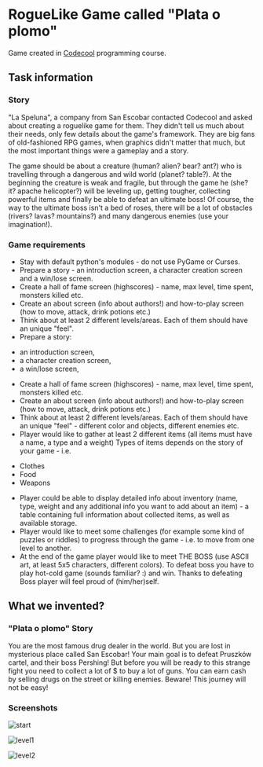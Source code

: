 # RogueLike Game called "Plata o plomo"

Game created in [Codecool](https://codecool.com/) programming course.

## Task information

### Story

"La Speluna", a company from San Escobar contacted Codecool and asked about creating a roguelike game for them. They didn't tell us much about their needs, only few details about the game's framework. They are big fans of old-fashioned RPG games, when graphics didn't matter that much, but the most important things were a gameplay and a story.

The game should be about a creature (human? alien? bear? ant?) who is travelling through a dangerous and wild world (planet? table?). At the beginning the creature is weak and fragile, but through the game he (she? it? apache helicopter?) will be leveling up, getting tougher, collecting powerful items and finally be able to defeat an ultimate boss! Of course, the way to the ultimate boss isn't a bed of roses, there will be a lot of obstacles (rivers? lavas? mountains?) and many dangerous enemies (use your imagination!). 

### Game requirements

* Stay with default python's modules - do not use PyGame or Curses.
* Prepare a story - an introduction screen, a character creation screen and a win/lose screen.
* Create a hall of fame screen (highscores) - name, max level, time spent, monsters killed etc.
* Create an about screen (info about authors!) and how-to-play screen (how to move, attack, drink potions etc.)
* Think about at least 2 different levels/areas. Each of them should have an unique "feel".
* Prepare a story:
- an introduction screen,
- a character creation screen,
- a win/lose screen,
* Create a hall of fame screen (highscores) - name, max level, time spent, monsters killed etc.
* Create an about screen (info about authors!) and how-to-play screen (how to move, attack, drink potions etc.)
* Think about at least 2 different levels/areas. Each of them should have an unique "feel" - different color and objects, different enemies etc.
* Player would like to gather at least 2 different items (all items must have a name, a type and a weight) Types of items depends on the story of your game - i.e.
- Clothes
- Food
- Weapons
* Player could be able to display detailed info about inventory (name, type, weight and any additional info you want to add about an item) - a table containing full information about collected items, as well as available storage.
* Player would like to meet some challenges (for example some kind of puzzles or riddles) to progress through the game - i.e. to move from one level to another.
* At the end of the game player would like to meet THE BOSS (use ASCII art, at least 5x5 characters, different colors). To defeat boss you have to play hot-cold game (sounds familiar? :) and win. Thanks to defeating Boss player will feel proud of (him/her)self.
 
## What we invented?

### "Plata o plomo" Story

You are the most famous drug dealer in the world.
But you are lost in mysterious place called San Escobar!
Your main goal is to defeat Pruszków cartel, and their boss Pershing!
But before you will be ready to this strange fight you need to collect
a lot of $ to buy a lot of guns. You can earn cash by selling drugs on
the street or killing enemies. Beware! This journey will not be easy!

### Screenshots

![start](http://i64.tinypic.com/2d6lev6.png)

![level1](http://i63.tinypic.com/1427x5f.png)

![level2](http://i67.tinypic.com/219w2z4.png)
